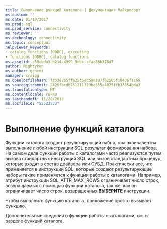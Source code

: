 ```yaml
---
title: Выполнение функций каталога | Документация Майкрософт
ms.custom: ''
ms.date: 01/19/2017
ms.prod: sql
ms.prod_service: connectivity
ms.reviewer: ''
ms.technology: connectivity
ms.topic: conceptual
helpviewer_keywords:
- catalog functions [ODBC], executing
- functions [ODBC], catalog functions
ms.assetid: c59cbda3-e214-4399-9edc-cfac86b378d7
author: MightyPen
ms.author: genemi
manager: craigg
ms.openlocfilehash: fc53e265ffa25c5ec598187f62505f18436f1c69
ms.sourcegitcommit: 2429fbcdb751211313bd655a4825ffb33354bda3
ms.translationtype: MT
ms.contentlocale: ru-RU
ms.lasthandoff: 11/28/2018
ms.locfileid: "52523833"
---
```

# <a name="executing-catalog-functions"></a>Выполнение функций каталога
Функции каталога создает результирующий набор, она эквивалентна выполнение любой инструкции SQL результат формирования набора. На самом деле функции работы с каталогами часто реализуются путем вызова стандартных инструкций SQL или вызов стандартных процедур, которые входят в состав драйвера или СУБД. Практически все, что применяется в инструкции SQL, которые создают результирующие наборы также применяется к функции работы с каталогами. Например, атрибут инструкции SQL_ATTR_MAX_ROWS ограничивает число строк, возвращаемых с помощью функции каталога, так же, как он ограничивает число строк, возвращенных **ВЫБЕРИТЕ** инструкции.  
  
 Чтобы выполнить функцию каталога, приложение просто вызывает функцию.  
  
 Дополнительные сведения о функции работы с каталогами, см. в разделе [функций каталога](../../../odbc/reference/develop-app/catalog-functions.md).
